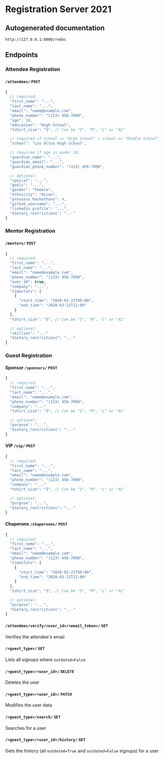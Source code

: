 # Registration Server 2021

## Autogenerated documentation

`http://127.0.0.1:8000/redoc`

## Endpoints

### Attendee Registration

#### `/attendees/` `POST`
```js
{
  // required:
  "first_name": "...",
  "last_name": "...",
  "email": "name@example.com",
  "phone_number": "(123) 456-7890",
  "age": 18,
  "education": "High School",
  "tshirt_size": "S", // Can be "S", "M", "L" or "XL"

  // required if school == "High School" | school == "Middle School"
  "school": "Los Altos High School",

  // required if age is under 18:
  "guardian_name": "...",
  "guardian_email": "...",
  "guardian_phone_number": "(123) 456-7890",

  // optional:
  "special": "...",
  "goals": "...",
  "gender": "Female",
  "ethnicity": "Asian",
  "previous_hackathons": 4,
  "github_username": "...",
  "linkedin_profile": "...",
  "dietary_restrictions": "..."
}
```

### Mentor Registration

#### `/mentors/` `POST`
```js
{
  // required:
  "first_name": "...",
  "last_name": "...",
  "email": "name@example.com",
  "phone_number": "(123) 456-7890",
  "over_18": true,
  "company": "...",
  "timeslots": [
    {
      "start_time": "2020-03-21T09:00",
      "end_time": "2020-03-22T12:00"
    }
  ],
  "tshirt_size": "S", // Can be "S", "M", "L" or "XL"

  // optional:
  "skillset": "..."
  "dietary_restrictions": "..."
}
```

### Guest Registration

#### Sponsor `/sponsors/` `POST`
```js
{
  // required:
  "first_name": "...",
  "last_name": "...",
  "email": "name@example.com",
  "phone_number": "(123) 456-7890",
  "company": "..."
  "tshirt_size": "S", // Can be "S", "M", "L" or "XL"

  // optional:
  "purpose": "...",
  "dietary_restrictions": "..."
}
```

#### VIP `/vip/` `POST`
```js
{
  // required:
  "first_name": "...",
  "last_name": "...",
  "email": "name@example.com",
  "phone_number": "(123) 456-7890",
  "company": "..."
  "tshirt_size": "S", // Can be "S", "M", "L" or "XL"

  // optional:
  "purpose": "...",
  "dietary_restrictions": "..."
}
```

#### Chaperone `/chaperones/` `POST`
```js
{
  // required:
  "first_name": "...",
  "last_name": "...",
  "email": "name@example.com",
  "phone_number": "(123) 456-7890",
  "timeslots": [
    {
      "start_time": "2020-03-21T09:00",
      "end_time": "2020-03-22T12:00"
    }
  ],
  "tshirt_size": "S", // Can be "S", "M", "L" or "XL"

  // optional:
  "purpose": "...",
  "dietary_restrictions": "..."
}
```

#### `/attendees/verify/<user_id>/<email_token>/` `GET`

Verifies the attendee's email

#### `/<guest_type>/` `GET`

Lists all signups where `outdated=False`

#### `/<guest_type>/<user_id>/` `DELETE`

Deletes the user

#### `/<guest_type>/<user_id>/` `PATCH`

Modifies the user data

#### `/<guest_type>/search/` `GET`

Searches for a user

#### `/<guest_type>/<user_id>/history/` `GET`

Gets the history (all `outdated=True` and `outdated=False` signups) for a user
